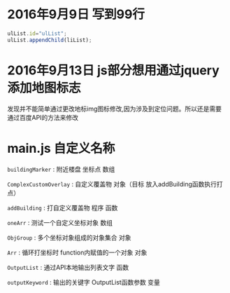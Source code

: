 # 2016年9月9日 写到99行

```javascript
ulList.id="ulList";
ulList.appendChild(liList);
```

# 2016年9月13日 js部分想用通过jquery添加地图标志
发现并不能简单通过更改地标img图标修改,因为涉及到定位问题。所以还是需要通过百度API的方法来修改

# main.js 自定义名称

`buildingMarker` : 附近楼盘 坐标点 数组

`ComplexCustomOverlay` : 自定义覆盖物 对象（目标 放入addBuilding函数执行打点）

`addBuilding` : 打自定义覆盖物 程序 函数

`oneArr` : 测试一个自定义坐标对象 数组

`ObjGroup` : 多个坐标对象组成的对象集合  对象

`Arr` : 循环打坐标时 function内赋值的一个对象  对象

`OutputList` : 通过API本地输出列表文字 函数

`outputKeyword` : 输出的关键字 OutputList函数参数 变量

